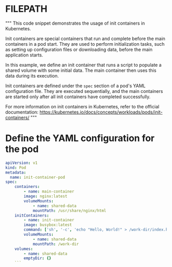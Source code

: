 # FILEPATH

"""
This code snippet demonstrates the usage of init containers in Kubernetes.

Init containers are special containers that run and complete before the main containers in a pod start. They are used to perform initialization tasks, such as setting up configuration files or downloading data, before the main application starts.

In this example, we define an init container that runs a script to populate a shared volume with some initial data. The main container then uses this data during its execution.

Init containers are defined under the `spec` section of a pod's YAML configuration file. They are executed sequentially, and the main containers are started only after all init containers have completed successfully.

For more information on init containers in Kubernetes, refer to the official documentation: https://kubernetes.io/docs/concepts/workloads/pods/init-containers/
"""

# Define the YAML configuration for the pod

````yaml
apiVersion: v1
kind: Pod
metadata:
  name: init-container-pod
spec:
    containers:
        - name: main-container
        image: nginx:latest
        volumeMounts:
            - name: shared-data
            mountPath: /usr/share/nginx/html
    initContainers:
        - name: init-container
        image: busybox:latest
        command: ['sh', '-c', 'echo "Hello, World!" > /work-dir/index.html']
        volumeMounts:
            - name: shared-data
            mountPath: /work-dir
    volumes:
        - name: shared-data
        emptyDir: {}
    ```
````
